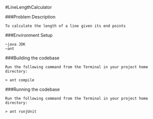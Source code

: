 #LineLengthCalculator

###Problem Description

    To calculate the length of a line given its end points

###Environment Setup

    ~java JDK
    ~ant

###Building the codebase

    Run the following command from the Terminal in your project home directory:

    > ant compile

###Running the codebase

    Run the following command from the Terminal in your project home directory:

    > ant runjUnit
